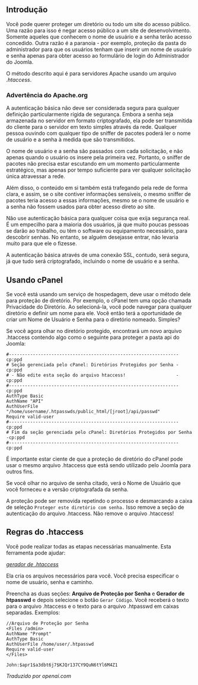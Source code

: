 <!-- Filename: How_do_you_password_protect_directories_using_htaccess%3F / Display title: Proteger Diretórios com Senha -->

## Introdução

Você pode querer proteger um diretório ou todo um site do acesso público. Uma razão para isso é negar acesso público a um site de desenvolvimento. Somente aqueles que conhecem o nome de usuário e a senha terão acesso concedido. Outra razão é a paranoia - por exemplo, proteção da pasta do administrador para que os usuários tenham que inserir um nome de usuário e senha apenas para obter acesso ao formulário de login do Administrador do Joomla.

O método descrito aqui é para servidores Apache usando um arquivo *.htaccess*.

### Advertência do Apache.org

A autenticação básica não deve ser considerada segura para qualquer definição particularmente rígida de segurança. Embora a senha seja armazenada no servidor em formato criptografado, ela pode ser transmitida do cliente para o servidor em texto simples através da rede. Qualquer pessoa ouvindo com qualquer tipo de sniffer de pacotes poderá ler o nome de usuário e a senha à medida que são transmitidos.

O nome de usuário e a senha são passados com cada solicitação, e não apenas quando o usuário os insere pela primeira vez. Portanto, o sniffer de pacotes não precisa estar escutando em um momento particularmente estratégico, mas apenas por tempo suficiente para ver qualquer solicitação única atravessar a rede.

Além disso, o conteúdo em si também está trafegando pela rede de forma clara, e assim, se o site contiver informações sensíveis, o mesmo sniffer de pacotes teria acesso a essas informações, mesmo se o nome de usuário e a senha não fossem usados para obter acesso direto ao site.

Não use autenticação básica para qualquer coisa que exija segurança real. É um empecilho para a maioria dos usuários, já que muito poucas pessoas se darão ao trabalho, ou têm o software ou equipamento necessário, para descobrir senhas. No entanto, se alguém desejasse entrar, não levaria muito para que ele o fizesse.

A autenticação básica através de uma conexão SSL, contudo, será segura, já que tudo será criptografado, incluindo o nome de usuário e a senha.

## Usando cPanel

Se você está usando um serviço de hospedagem, deve usar o método dele para proteção de diretório. Por exemplo, o cPanel tem uma opção chamada Privacidade do Diretório. Ao selecioná-la, você pode navegar para qualquer diretório e definir um nome para ele. Você então terá a oportunidade de criar um Nome de Usuário e Senha para o diretório nomeado. Simples?

Se você agora olhar no diretório protegido, encontrará um novo arquivo .htaccess contendo algo como o seguinte para proteger a pasta api do Joomla:

```
#----------------------------------------------------------------cp:ppd
# Seção gerenciada pelo cPanel: Diretórios Protegidos por Senha -cp:ppd
# - Não edite esta seção do arquivo htaccess!                   -cp:ppd
#----------------------------------------------------------------cp:ppd
AuthType Basic
AuthName "API"
AuthUserFile "/home/username/.htpasswds/public_html/[jroot]/api/passwd"
Require valid-user
#----------------------------------------------------------------cp:ppd
# Fim da seção gerenciada pelo cPanel: Diretórios Protegidos por Senha -cp:ppd
#----------------------------------------------------------------cp:ppd
```

É importante estar ciente de que a proteção de diretório do cPanel pode usar o mesmo arquivo .htaccess que está sendo utilizado pelo Joomla para outros fins.

Se você olhar no arquivo de senha citado, verá o Nome de Usuário que você forneceu e a versão criptografada da senha.

A proteção pode ser removida repetindo o processo e desmarcando a caixa de seleção `Proteger este diretório com senha.` Isso remove a seção de autenticação do arquivo .htaccess. Não remove o arquivo .htaccess!

## Regras do .htaccess

Você pode realizar todas as etapas necessárias manualmente. Esta ferramenta pode ajudar:

<a href="https://www.htaccessredirect.net/" rel="nofollow noreferrer noopener"><em>gerador de .htaccess</em></a>

Ela cria os arquivos necessários para você. Você precisa especificar o nome de usuário, senha e caminho.

Preencha as duas seções: **Arquivo de Proteção por Senha** e **Gerador de htpasswd** e depois selecione o botão `Gerar Código`. Você receberá o texto para o arquivo .htaccess e o texto para o arquivo .htpasswd em caixas separadas.
Exemplos:
```
//Arquivo de Proteção por Senha
<Files /admin>
AuthName "Prompt"
AuthType Basic
AuthUserFile /home/user/.htpasswd
Require valid-user
</Files>
```

```
John:$apr1$a3dbt6j7$KJQr137CY9QuN6tYl6M4Z1
```

*Traduzido por openai.com*

